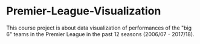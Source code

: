 # Premier-League-Visualization
This course project is about data visualization of performances of the "big 6" teams in the Premier League in the past 12 seasons (2006/07 - 2017/18).
